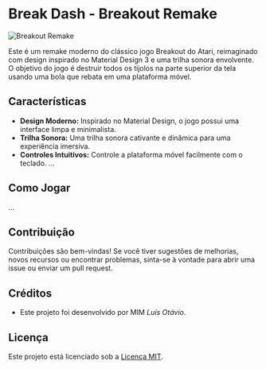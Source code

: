 # Break Dash - Breakout Remake

![Breakout Remake](https://i.ibb.co/1TG5sr9/Captura-de-Tela-2024-04-14-a-s-23-03-51.png)

Este é um remake moderno do clássico jogo Breakout do Atari, reimaginado com design inspirado no Material Design 3 e uma trilha sonora envolvente. O objetivo do jogo é destruir todos os tijolos na parte superior da tela usando uma bola que rebata em uma plataforma móvel. 

## Características

- **Design Moderno:** Inspirado no Material Design, o jogo possui uma interface limpa e minimalista.
- **Trilha Sonora:** Uma trilha sonora cativante e dinâmica para uma experiência imersiva.
- **Controles Intuitivos:** Controle a plataforma móvel facilmente com o teclado.
...

## Como Jogar

...

## Contribuição

Contribuições são bem-vindas! Se você tiver sugestões de melhorias, novos recursos ou encontrar problemas, sinta-se à vontade para abrir uma issue ou enviar um pull request.

## Créditos

- Este projeto foi desenvolvido por MIM *Luís Otávio*.

## Licença

Este projeto está licenciado sob a [Licença MIT](LICENSE).
